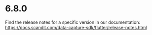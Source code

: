 
# 6.8.0

Find the release notes for a specific version in our documentation: https://docs.scandit.com/data-capture-sdk/flutter/release-notes.html
